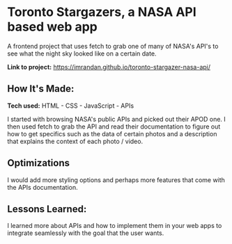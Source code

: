 # Toronto Stargazers, a NASA API based web app
A frontend project that uses fetch to grab one of many of NASA's API's to see what the night sky looked like on a certain date.

**Link to project:** https://imrandan.github.io/toronto-stargazer-nasa-api/

## How It's Made:

**Tech used:** HTML - CSS - JavaScript - APIs 

I started with browsing NASA's public APIs and picked out their APOD one. I then used fetch to grab the API and read their documentation to figure out how to get specifics such as the data of certain photos and a description that explains the context of each photo / video.

## Optimizations

I would add more styling options and perhaps more features that come with the APIs documentation.

## Lessons Learned:

I learned more about APIs and how to implement them in your web apps to integrate seamlessly with the goal that the user wants.
